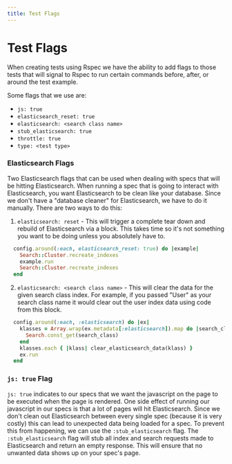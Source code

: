 ```yaml
---
title: Test Flags
---
```


# Test Flags

When creating tests using Rspec we have the ability to add flags to those tests
that will signal to Rspec to run certain commands before, after, or around the
test example.

Some flags that we use are:

- `js: true`
- `elasticsearch_reset: true`
- `elasticsearch: <search class name>`
- `stub_elasticsearch: true`
- `throttle: true`
- `type: <test type>`

### Elasticsearch Flags

Two Elasticsearch flags that can be used when dealing with specs that will be
hitting Elasticsearch. When running a spec that is going to interact with
Elasticsearch, you want Elasticsearch to be clean like your database. Since we
don't have a "database cleaner" for Elasticsearch, we have to do it manually.
There are two ways to do this:

1. `elasticsearch: reset` - This will trigger a complete tear down and rebuild
   of Elasticsearch via a block. This takes time so it's not something you want
   to be doing unless you absolutely have to.

```ruby
  config.around(:each, elasticsearch_reset: true) do |example|
    Search::Cluster.recreate_indexes
    example.run
    Search::Cluster.recreate_indexes
  end
```

2. `elasticsearch: <search class name>` - This will clear the data for the given
   search class index. For example, if you passed "User" as your search class
   name it would clear out the user index data using code from this block.

```ruby
  config.around(:each, :elasticsearch) do |ex|
    klasses = Array.wrap(ex.metadata[:elasticsearch]).map do |search_class|
      Search.const_get(search_class)
    end
    klasses.each { |klass| clear_elasticsearch_data(klass) }
    ex.run
  end
```

### `js: true` Flag

`js: true` indicates to our specs that we want the javascript on the page to be
executed when the page is rendered. One side effect of running our javascript in our specs is
that a lot of pages will hit Elasticsearch. Since we don't clean out
Elasticsearch between every single spec (because it is very costly) this can lead
to unexpected data being loaded for a spec. To prevent this from happening, we can use the
`:stub_elasticsearch` flag. The `:stub_elasticsearch` flag will stub all index
and search requests made to Elasticsearch and return an empty response. This
will ensure that no unwanted data shows up on your spec's page.
